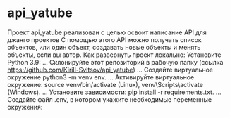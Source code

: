 # api_yatube
Проект api_yatube реализован с целью освоит написание API для джанго проектов
С помощью этого API можно получать список объектов, или один объект, создавать новые объекты и 
менять объекты, если вы автор.
Как развернуть проект локально: Установите Python 3.9:
...
Склонируйте этот репозиторий в рабочую папку (ссылка https://github.com/Kirill-Svitsov/api_yatube)
...
Создайте виртуальное окружение python3 -m venv env.
...
Активируйте виртуальное окружение: source venv/bin/activate (Linux), venv\Scripts\activate (Windows).
...
Установите зависимости: pip install -r requirements.txt.
...
Создайте файл .env, в котором укажите необходимые переменные окружения:

